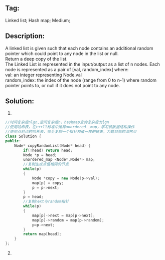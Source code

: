## Tag:
Linked list; Hash map; Medium;
## Description:
A linked list is given such that each node contains an additional random pointer which could point to any node in the list or null.
<br>
Return a deep copy of the list.
<br>
The Linked List is represented in the input/output as a list of n nodes. Each node is represented as a pair of [val, random_index] where:
<br>
val: an integer representing Node.val<br>
random_index: the index of the node (range from 0 to n-1) where random pointer points to, or null if it does not point to any node.
<br>

## Solution:
1.
```c++
//时间复杂度nlgn,空间复杂度n，hashmap查询复杂度为lgn
//使用哈希表，在c++11标准中推荐unordered _map，学习该数据结构操作
//使用点对点的哈希表，完全复制一个指针和值一样的链表，为题目指的深拷贝
class Solution {
public:
    Node* copyRandomList(Node* head) {
        if(!head) return head;
        Node *p = head;
        unordered_map <Node*,Node*> map;
        //复制生成点值相同的节点
        while(p)
        {
            Node *copy = new Node(p->val);
            map[p] = copy;
            p = p->next;
        }
        p = head;
        //复制next与random指针
        while(p)
        {
            map[p]->next = map[p->next];
            map[p]->random = map[p->random];
            p=p->next;
        }
        return map[head];
    }
};
```
2.

